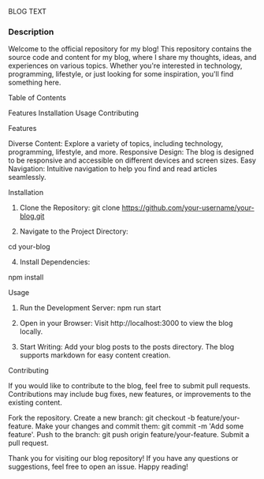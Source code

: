 BLOG TEXT

<h3> Description </h3>

Welcome to the official repository for my blog! This repository contains the source code and content for my blog, where I share my thoughts, ideas, and experiences on various topics. Whether you're interested in technology, programming, lifestyle, or just looking for some inspiration, you'll find something here.

Table of Contents

Features
Installation
Usage
Contributing

Features

Diverse Content: Explore a variety of topics, including technology, programming, lifestyle, and more.
Responsive Design: The blog is designed to be responsive and accessible on different devices and screen sizes.
Easy Navigation: Intuitive navigation to help you find and read articles seamlessly.

Installation

1. Clone the Repository:
git clone https://github.com/your-username/your-blog.git

2. Navigate to the Project Directory:

cd your-blog

4. Install Dependencies:

npm install

Usage

1. Run the Development Server:
npm run start

2. Open in your Browser:
Visit http://localhost:3000 to view the blog locally.

3. Start Writing:
Add your blog posts to the posts directory. The blog supports markdown for easy content creation.

Contributing

If you would like to contribute to the blog, feel free to submit pull requests. Contributions may include bug fixes, new features, or improvements to the existing content.

Fork the repository.
Create a new branch: git checkout -b feature/your-feature.
Make your changes and commit them: git commit -m 'Add some feature'.
Push to the branch: git push origin feature/your-feature.
Submit a pull request.

Thank you for visiting our blog repository! If you have any questions or suggestions, feel free to open an issue. Happy reading!

